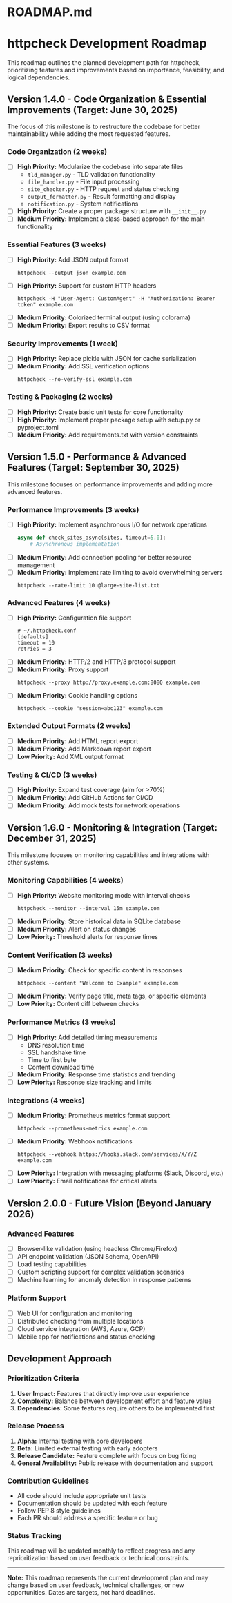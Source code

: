 # ROADMAP.md

# httpcheck Development Roadmap

This roadmap outlines the planned development path for httpcheck, prioritizing features and improvements based on importance, feasibility, and logical dependencies.

## Version 1.4.0 - Code Organization & Essential Improvements (Target: June 30, 2025)

The focus of this milestone is to restructure the codebase for better maintainability while adding the most requested features.

### Code Organization (2 weeks)
- [ ] **High Priority:** Modularize the codebase into separate files
  - `tld_manager.py` - TLD validation functionality
  - `file_handler.py` - File input processing
  - `site_checker.py` - HTTP request and status checking
  - `output_formatter.py` - Result formatting and display
  - `notification.py` - System notifications
- [ ] **High Priority:** Create a proper package structure with `__init__.py`
- [ ] **Medium Priority:** Implement a class-based approach for the main functionality

### Essential Features (3 weeks)
- [ ] **High Priority:** Add JSON output format
  ```
  httpcheck --output json example.com
  ```
- [ ] **High Priority:** Support for custom HTTP headers
  ```
  httpcheck -H "User-Agent: CustomAgent" -H "Authorization: Bearer token" example.com
  ```
- [ ] **Medium Priority:** Colorized terminal output (using colorama)
- [ ] **Medium Priority:** Export results to CSV format

### Security Improvements (1 week)
- [ ] **High Priority:** Replace pickle with JSON for cache serialization
- [ ] **Medium Priority:** Add SSL verification options
  ```
  httpcheck --no-verify-ssl example.com
  ```

### Testing & Packaging (2 weeks)
- [ ] **High Priority:** Create basic unit tests for core functionality
- [ ] **High Priority:** Implement proper package setup with setup.py or pyproject.toml
- [ ] **Medium Priority:** Add requirements.txt with version constraints

## Version 1.5.0 - Performance & Advanced Features (Target: September 30, 2025)

This milestone focuses on performance improvements and adding more advanced features.

### Performance Improvements (3 weeks)
- [ ] **High Priority:** Implement asynchronous I/O for network operations
  ```python
  async def check_sites_async(sites, timeout=5.0):
      # Asynchronous implementation
  ```
- [ ] **Medium Priority:** Add connection pooling for better resource management
- [ ] **Medium Priority:** Implement rate limiting to avoid overwhelming servers
  ```
  httpcheck --rate-limit 10 @large-site-list.txt
  ```

### Advanced Features (4 weeks)
- [ ] **High Priority:** Configuration file support
  ```
  # ~/.httpcheck.conf
  [defaults]
  timeout = 10
  retries = 3
  ```
- [ ] **Medium Priority:** HTTP/2 and HTTP/3 protocol support
- [ ] **Medium Priority:** Proxy support
  ```
  httpcheck --proxy http://proxy.example.com:8080 example.com
  ```
- [ ] **Medium Priority:** Cookie handling options
  ```
  httpcheck --cookie "session=abc123" example.com
  ```

### Extended Output Formats (2 weeks)
- [ ] **Medium Priority:** Add HTML report export
- [ ] **Medium Priority:** Add Markdown report export
- [ ] **Low Priority:** Add XML output format

### Testing & CI/CD (3 weeks)
- [ ] **High Priority:** Expand test coverage (aim for >70%)
- [ ] **Medium Priority:** Add GitHub Actions for CI/CD
- [ ] **Medium Priority:** Add mock tests for network operations

## Version 1.6.0 - Monitoring & Integration (Target: December 31, 2025)

This milestone focuses on monitoring capabilities and integrations with other systems.

### Monitoring Capabilities (4 weeks)
- [ ] **High Priority:** Website monitoring mode with interval checks
  ```
  httpcheck --monitor --interval 15m example.com
  ```
- [ ] **Medium Priority:** Store historical data in SQLite database
- [ ] **Medium Priority:** Alert on status changes
- [ ] **Low Priority:** Threshold alerts for response times

### Content Verification (3 weeks)
- [ ] **Medium Priority:** Check for specific content in responses
  ```
  httpcheck --content "Welcome to Example" example.com
  ```
- [ ] **Medium Priority:** Verify page title, meta tags, or specific elements
- [ ] **Low Priority:** Content diff between checks

### Performance Metrics (3 weeks)
- [ ] **High Priority:** Add detailed timing measurements
  - DNS resolution time
  - SSL handshake time
  - Time to first byte
  - Content download time
- [ ] **Medium Priority:** Response time statistics and trending
- [ ] **Low Priority:** Response size tracking and limits

### Integrations (4 weeks)
- [ ] **Medium Priority:** Prometheus metrics format support
  ```
  httpcheck --prometheus-metrics example.com
  ```
- [ ] **Medium Priority:** Webhook notifications
  ```
  httpcheck --webhook https://hooks.slack.com/services/X/Y/Z example.com
  ```
- [ ] **Low Priority:** Integration with messaging platforms (Slack, Discord, etc.)
- [ ] **Low Priority:** Email notifications for critical alerts

## Version 2.0.0 - Future Vision (Beyond January 2026)

### Advanced Features
- [ ] Browser-like validation (using headless Chrome/Firefox)
- [ ] API endpoint validation (JSON Schema, OpenAPI)
- [ ] Load testing capabilities
- [ ] Custom scripting support for complex validation scenarios
- [ ] Machine learning for anomaly detection in response patterns

### Platform Support
- [ ] Web UI for configuration and monitoring
- [ ] Distributed checking from multiple locations
- [ ] Cloud service integration (AWS, Azure, GCP)
- [ ] Mobile app for notifications and status checking

## Development Approach

### Prioritization Criteria
1. **User Impact:** Features that directly improve user experience
2. **Complexity:** Balance between development effort and feature value
3. **Dependencies:** Some features require others to be implemented first

### Release Process
1. **Alpha:** Internal testing with core developers
2. **Beta:** Limited external testing with early adopters
3. **Release Candidate:** Feature complete with focus on bug fixing
4. **General Availability:** Public release with documentation and support

### Contribution Guidelines
- All code should include appropriate unit tests
- Documentation should be updated with each feature
- Follow PEP 8 style guidelines
- Each PR should address a specific feature or bug

### Status Tracking
This roadmap will be updated monthly to reflect progress and any reprioritization based on user feedback or technical constraints.

---

**Note:** This roadmap represents the current development plan and may change based on user feedback, technical challenges, or new opportunities. Dates are targets, not hard deadlines.
